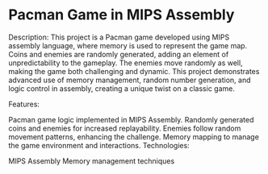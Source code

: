 # Pacman Game in MIPS Assembly
Description:
This project is a Pacman game developed using MIPS assembly language, where memory is used to represent the game map. Coins and enemies are randomly generated, adding an element of unpredictability to the gameplay. The enemies move randomly as well, making the game both challenging and dynamic. This project demonstrates advanced use of memory management, random number generation, and logic control in assembly, creating a unique twist on a classic game.

Features:

Pacman game logic implemented in MIPS Assembly.
Randomly generated coins and enemies for increased replayability.
Enemies follow random movement patterns, enhancing the challenge.
Memory mapping to manage the game environment and interactions.
Technologies:

MIPS Assembly
Memory management techniques
